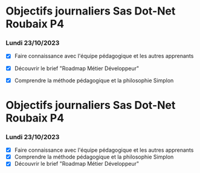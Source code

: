 # Objectifs journaliers Sas Dot-Net Roubaix P4

### Lundi 23/10/2023

- [x] Faire connaissance avec l'équipe pédagogique et les autres apprenants
- [x] Découvrir le brief "Roadmap Métier Développeur"
- [x] Comprendre la méthode pédagogique et la philosophie Simplon





# Objectifs journaliers Sas Dot-Net Roubaix P4

### Lundi 23/10/2023

- [x] Faire connaissance avec l'équipe pédagogique et les autres apprenants
- [x] Comprendre la méthode pédagogique et la philosophie Simplon
- [x] Découvrir le brief "Roadmap Métier Développeur"
